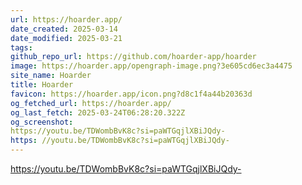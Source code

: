 ```yaml
---
url: https://hoarder.app/
date_created: 2025-03-14
date_modified: 2025-03-21
tags: 
github_repo_url: https://github.com/hoarder-app/hoarder
image: https://hoarder.app/opengraph-image.png?3e605cd6ec3a4475
site_name: Hoarder
title: Hoarder
favicon: https://hoarder.app/icon.png?d8c1f4a44b20363d
og_fetched_url: https://hoarder.app/
og_last_fetch: 2025-03-24T06:28:20.322Z
og_screenshot: 
https://youtu.be/TDWombBvK8c?si=paWTGqjlXBiJQdy-
https: //youtu.be/TDWombBvK8c?si=paWTGqjlXBiJQdy-
---
```


https://youtu.be/TDWombBvK8c?si=paWTGqjlXBiJQdy-